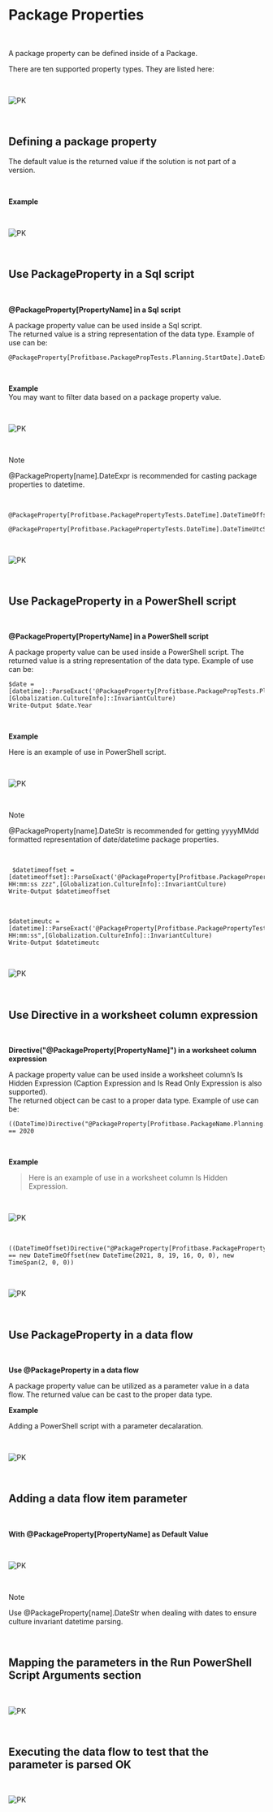 # Package Properties

<br/>

A package property can be defined inside of a Package. 
 
There are ten supported property types. They are listed here:

<br/>

![PK](https://profitbasedocs.blob.core.windows.net/images/packageProperties1.jpg)

<br/>

## Defining a package property

The default value is the returned value if the solution is not part of a version. 

<br/>

**Example**    

<br/>

![PK](https://profitbasedocs.blob.core.windows.net/images/packageProperties2.jpg)

<br/>




## Use PackageProperty in a Sql script

<br/>

**@PackageProperty[PropertyName] in a Sql script** 

 
A package property value can be used inside a Sql script.  
The returned value is a string representation of the data type. Example of use can be:

```
@PackageProperty[Profitbase.PackagePropTests.Planning.StartDate].DateExpr
```

<br/>

**Example**    
You may want to filter data based on a package property value. 

<br/>

![PK](https://profitbasedocs.blob.core.windows.net/images/packageProperties3.jpg)

<br/>

> [!NOTE]
>  
>@PackageProperty[name].DateExpr is recommended for casting package properties to datetime.

<br/>


```
@PackageProperty[Profitbase.PackagePropertyTests.DateTime].DateTimeOffsetStr
```

```
@PackageProperty[Profitbase.PackagePropertyTests.DateTime].DateTimeUtcStr
```

<br/>

![PK](https://profitbasedocs.blob.core.windows.net/images/pkprp1.png)

<br/>

## Use PackageProperty in a PowerShell script

<br/>

**@PackageProperty[PropertyName] in a PowerShell script**

A package property value can be used inside a PowerShell script. 
The returned value is a string representation of the data type. Example of use can be:

```
$date = 
[datetime]::ParseExact('@PackageProperty[Profitbase.PackagePropTests.Planning.NationalHoliday].DateStr',"yyyyMMdd",[Globalization.CultureInfo]::InvariantCulture)
Write-Output $date.Year
```
<br/>

**Example**  
 
Here is an example of use in PowerShell script. 

<br/>

![PK](https://profitbasedocs.blob.core.windows.net/images/packageProperties4.jpg)

<br/>

> [!NOTE]
>  
>@PackageProperty[name].DateStr is recommended for getting yyyyMMdd formatted representation of date/datetime package properties.

<br/>


```
 $datetimeoffset = 
[datetimeoffset]::ParseExact('@PackageProperty[Profitbase.PackagePropertyTests.DateTime].DateTimeOffsetStr',"yyyyMMdd HH:mm:ss zzz",[Globalization.CultureInfo]::InvariantCulture)
Write-Output $datetimeoffset
```
<br/>

```
$datetimeutc = 
[datetime]::ParseExact('@PackageProperty[Profitbase.PackagePropertyTests.DateTime].DateTimeUtcStr',"yyyyMMdd HH:mm:ss",[Globalization.CultureInfo]::InvariantCulture)
Write-Output $datetimeutc
```

<br/>

![PK](https://profitbasedocs.blob.core.windows.net/images/pkprp2.png)

<br/>


## Use Directive in a worksheet column expression

<br/>

**Directive("@PackageProperty[PropertyName]") in a worksheet column expression** 

A package property value can be used inside a worksheet column’s Is Hidden Expression (Caption Expression and Is Read Only Expression is also supported).  
The returned object can be cast to a proper data type. Example of use can be:

```
((DateTime)Directive("@PackageProperty[Profitbase.PackageName.Planning.StartDate]")).Year == 2020
```

<br/>

**Example**  
 
>Here is an example of use in a worksheet column Is Hidden Expression. 

<br/>

![PK](https://profitbasedocs.blob.core.windows.net/images/packageProperties5.jpg)

<br/>

```
((DateTimeOffset)Directive("@PackageProperty[Profitbase.PackagePropertyTests.DateTime]")) == new DateTimeOffset(new DateTime(2021, 8, 19, 16, 0, 0), new TimeSpan(2, 0, 0))
```

<br/>

![PK](https://profitbasedocs.blob.core.windows.net/images/pkprp3.png)

<br/>

## Use PackageProperty in a data flow

<br/>

**Use @PackageProperty in a data flow**

A package property value can be utilized as a parameter value in a data flow.
The returned value can be cast to the proper data type. 

**Example**

Adding a PowerShell script with a parameter decalaration.

<br/>

![PK](https://profitbasedocs.blob.core.windows.net/images/packageProperties6.jpg)

<br/>

## Adding a data flow item parameter

<br/>

**With @PackageProperty[PropertyName] as Default Value**

<br/>

![PK](https://profitbasedocs.blob.core.windows.net/images/packageProperties7.jpg)

<br/>

> [!NOTE]
>  
>Use @PackageProperty[name].DateStr when dealing with dates to ensure culture invariant datetime parsing.

<br/>

## Mapping the parameters in the Run PowerShell Script Arguments section

<br/>

![PK](https://profitbasedocs.blob.core.windows.net/images/packageProperties8.jpg)

<br/>

## Executing the data flow to test that the parameter is parsed OK

<br/>

![PK](https://profitbasedocs.blob.core.windows.net/images/packageProperties9.jpg)